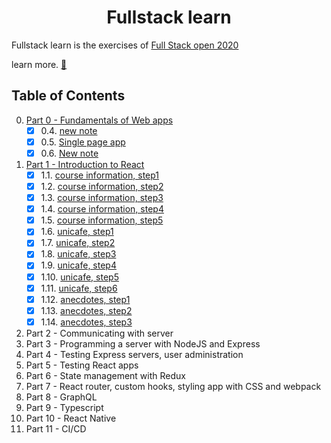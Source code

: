 # <center>Fullstack learn</center>
Fullstack learn is the exercises of [Full Stack open 2020](https://fullstackopen.com/en/)

learn more. [📖](https://fullstackopen.com/en/about) 


## Table of Contents
0. [Part 0 - Fundamentals of Web apps](./part0)  
   - [x] 0.4. [new note](./part0/new-note.md)
   - [x] 0.5. [Single page app](./part0/single-page-app.md)
   - [x] 0.6. [New note](./part0/new-note-spa.md) 
1. [Part 1 - Introduction to React](./part1)
   - [x] 1.1. [course information, step1](./part1/course-info)
   - [x] 1.2. [course information, step2](./part1/course-info)
   - [x] 1.3. [course information, step3](./part1/course-info) 
   - [x] 1.4. [course information, step4](./part1/course-info)
   - [x] 1.5. [course information, step5](./part1/course-info)
   - [x] 1.6. [unicafe, step1](./part1/unicafe)
   - [x] 1.7. [unicafe, step2](./part1/unicafe)
   - [x] 1.8. [unicafe, step3](./part1/unicafe)
   - [x] 1.9. [unicafe, step4](./part1/unicafe)
   - [x] 1.10. [unicafe, step5](./part1/unicafe)
   - [x] 1.11. [unicafe, step6](./part1/unicafe)
   - [x] 1.12. [anecdotes, step1](./part1/anecdotes)
   - [x] 1.13. [anecdotes, step2](./part1/anecdotes)
   - [x] 1.14. [anecdotes, step3](./part1/anecdotes)
2. Part 2 - Communicating with server
3. Part 3 - Programming a server with NodeJS and Express
4. Part 4 - Testing Express servers, user administration
5. Part 5 - Testing React apps
6. Part 6 - State management with Redux
7. Part 7 - React router, custom hooks, styling app with CSS and webpack
8. Part 8 - GraphQL
9. Part 9 - Typescript
10. Part 10 - React Native
11. Part 11 - CI/CD